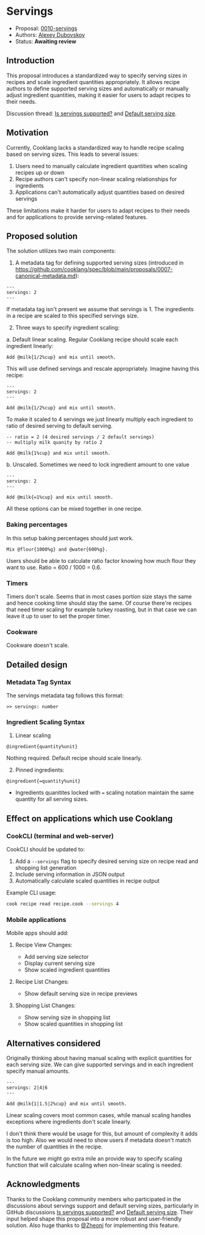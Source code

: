 # Servings

* Proposal: [0010-servings](0010-servings.md)
* Authors: [Alexey Dubovskoy](https://github.com/dubadub)
* Status: **Awaiting review**

## Introduction

This proposal introduces a standardized way to specify serving sizes in recipes and scale
ingredient quantities appropriately. It allows recipe authors to define supported
serving sizes and automatically or manually adjust ingredient quantities, making
it easier for users to adapt recipes to their needs.

Discussion thread: [Is servings supported?](https://github.com/cooklang/spec/discussions/70)
and [Default serving size](https://github.com/cooklang/spec/discussions/66).

## Motivation

Currently, Cooklang lacks a standardized way to handle recipe scaling
based on serving sizes. This leads to several issues:

1. Users need to manually calculate ingredient quantities when scaling recipes up or down
2. Recipe authors can't specify non-linear scaling relationships for ingredients
3. Applications can't automatically adjust quantities based on desired servings

These limitations make it harder for users to adapt recipes to their needs
and for applications to provide serving-related features.

## Proposed solution

The solution utilizes two main components:

1. A metadata tag for defining supported serving sizes (introduced in
https://github.com/cooklang/spec/blob/main/proposals/0007-canonical-metadata.md):

```cooklang
---
servings: 2
---
```

If metadata tag isn't present we assume that servings is 1. The ingredients in a recipe are
scaled to this specified servings size.

2. Three ways to specify ingredient scaling:

a. Default linear scaling. Regular Cooklang recipe should scale each ingredient linearly:

```cooklang
Add @milk{1/2%cup} and mix until smooth.
```

This will use defined servings and rescale appropriately. Imagine having this recipe:

```cooklang
---
servings: 2
---

Add @milk{1/2%cup} and mix until smooth.
```

To make it scaled to 4 servings we just linearly multiply each ingredient to ratio
of desired serving to default serving.

```cooklang
-- ratio = 2 (4 desired servings / 2 default servings)
-- multiply milk quanity by ratio 2

Add @milk{1%cup} and mix until smooth.
```

b. Unscaled. Sometimes we need to lock ingredient amount to one value

```cooklang
---
servings: 2
---

Add @milk{=1%cup} and mix until smooth.
```

All these options can be mixed together in one recipe.

### Baking percentages

In this setup baking percentages should just work.

```cooklang
Mix @flour{1000%g} and @water{600%g}.
```

Users should be able to calculate ratio factor knowing how much flour they want to use. Ratio = 600 / 1000 = 0.6.

### Timers

Timers don't scale. Seems that in most cases portion size stays the same
and hence cooking time should stay the same. Of course there're recipes
that need timer scaling for example turkey roasting, but in that case we can
leave it up to user to set the proper timer.

### Cookware

Cookware doesn't scale.

## Detailed design

### Metadata Tag Syntax

The servings metadata tag follows this format:
```
>> servings: number
```

### Ingredient Scaling Syntax

1. Linear scaling
```
@ingredient{quantity%unit}
```
Nothing required. Default recipe should scale linearly.

2. Pinned ingredients:
```
@ingredient{=quantity%unit}
```
- Ingredients quanitites locked with `=` scaling notation maintain
the same quantity for all serving sizes.

## Effect on applications which use Cooklang

### CookCLI (terminal and web-server)

CookCLI should be updated to:
1. Add a `--servings` flag to specify desired serving size on recipe
   read and shopping list generation
2. Include serving information in JSON output
3. Automatically calculate scaled quantities in recipe output

Example CLI usage:
```bash
cook recipe read recipe.cook --servings 4
```

### Mobile applications

Mobile apps should add:

1. Recipe View Changes:
   - Add serving size selector
   - Display current serving size
   - Show scaled ingredient quantities

2. Recipe List Changes:
   - Show default serving size in recipe previews

3. Shopping List Changes:
   - Show serving size in shopping list
   - Show scaled quantities in shopping list

## Alternatives considered

Originally thinking about having manual scaling with explicit quantities
for each serving size. We can give supported servings and in each ingredient specify manual amounts.

```cooklang
---
servings: 2|4|6
---

Add @milk{1|1.5|2%cup} and mix until smooth.
```

Linear scaling covers most common cases, while manual scaling handles exceptions where
ingredients don't scale linearly.

I don't think there would be usage for this, but amount of complexity it adds is too high.
Also we would need to show users if metadata doesn't match the number of quantities in the recipe.

In the future we might go extra mile an provide way to specify scaling function that
will calculate scaling when non-linear scaling is needed.

## Acknowledgments

Thanks to the Cooklang community members who participated in the discussions about servings
support and default serving sizes, particularly in GitHub discussions [Is servings supported?](https://github.com/cooklang/spec/discussions/70)
and [Default serving size](https://github.com/cooklang/spec/discussions/66). Their input
helped shape this proposal into a more robust and user-friendly solution. Also huge thanks to
[@Zheoni](https://github.com/Zheoni) for implementing this feature.
